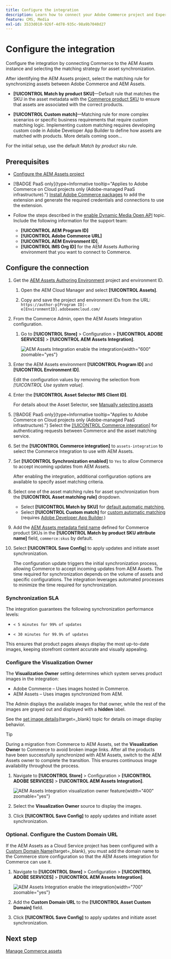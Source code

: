 ```yaml
---
title: Configure the integration
description: Learn how to connect your Adobe Commerce project and Experience Manager Assets projects to enable asset synchronization between these two systems.
feature: CMS, Media
exl-id: 3533d010-926f-4d78-935c-98a9b7040d27
---
```

# Configure the integration

Configure the integration by connecting Commerce to the AEM Assets instance and selecting the matching strategy for asset synchronization.

After identifying the AEM Assets project, select the matching rule for synchronizing assets between Adobe Commerce and AEM Assets.

* **[!UICONTROL Match by product SKU]**—Default rule that matches the SKU in the asset metadata with the [Commerce product SKU](https://experienceleague.adobe.com/en/docs/commerce-operations/implementation-playbook/glossary#sku) to ensure that assets are associated with the correct products.

* **[!UICONTROL Custom match]**—Matching rule for more complex scenarios or specific business requirements that require custom matching logic. Implementing custom matching requires developing custom code in Adobe Developer App Builder to define how assets are matched with products. More details coming soon...

For the initial setup, use the default *Match by product sku* rule.

## Prerequisites

* [Configure the AEM Assets project](configure-aem.md)

* [!BADGE PaaS only]{type=Informative tooltip="Applies to Adobe Commerce on Cloud projects only (Adobe-managed PaaS infrastructure)."} [Install Adobe Commerce packages](configure-commerce.md) to add the extension and generate the required credentials and connections to use the extension.

* Follow the steps described in the [enable Dynamic Media Open API](https://experienceleague.adobe.com/en/docs/experience-manager-cloud-service/content/assets/dynamicmedia/dynamic-media-open-apis/dynamic-media-open-apis-overview#enable-dynamic-media-open-apis) topic. Include the following information for the support team:

  * **[!UICONTROL AEM Program ID]**
  * **[!UICONTROL Adobe Commerce URL]**
  * **[!UICONTROL AEM Environment ID]**,
  * **[!UICONTROL IMS Org ID]** for the AEM Assets Authoring environment that you want to connect to Commerce.

## Configure the connection

1. Get the [AEM Assets Authoring Environment](https://experienceleague.adobe.com/en/docs/experience-manager-cloud-service/content/sites/authoring/quick-start) project and environment ID.

   1. Open the AEM Cloud Manager and select **[!UICONTROL Assets]**.

   1. Copy and save the project and environment IDs from the URL:<br>`https://author-p[Program ID]-e[EnvironmentID].adobeaemcloud.com/`
   
1. From the Commerce Admin, open the AEM Assets Integration configuration.

   1. Go to **[!UICONTROL Store]** > Configuration > **[!UICONTROL ADOBE SERVICES]** > **[!UICONTROL AEM Assets Integration]**.

      ![AEM Assets Integration enable the integration](../assets/aem-assets-view.png){width="600" zoomable="yes"}

1. Enter the AEM Assets environment **[!UICONTROL Program ID]** and **[!UICONTROL Environment ID]**.

   Edit the configuration values by removing the selection from *[!UICONTROL Use system value]*.

1. Enter the **[!UICONTROL Asset Selector IMS Client ID]**.

    For details about the Asset Selector, see [Manually selecting assets](../synchronize/asset-selector-integration.md)

1. [!BADGE PaaS only]{type=Informative tooltip="Applies to Adobe Commerce on Cloud projects only (Adobe-managed PaaS infrastructure)."}  Select the [[!UICONTROL Commerce integration]](configure-commerce.md#add-the-integration-to-the-commerce-environment) for authenticating requests between Commerce and the asset matching service.

1. Set the **[!UICONTROL Commerce integration]** to `assets-integration` to select the Commerce Integration to use with AEM Assets.

1. Set **[!UICONTROL Synchronization enabled]** to `Yes` to allow Commerce to accept incoming updates from AEM Assets.

   After enabling the integration, additional configuration options are available to specify asset matching criteria.

1. Select one of the asset matching rules for asset synchronization from the **[!UICONTROL Asset matching rule]**  dropdown.

   * Select **[!UICONTROL Match by SKU]** for [default automatic matching](../synchronize/default-match.md),
   * Select **[!UICONTROL Custom match]** for [custom automatic matching](../synchronize/custom-match.md) (requires [Adobe Developer App Builder](https://experienceleague.adobe.com/en/docs/commerce-learn/tutorials/adobe-developer-app-builder/introduction-to-app-builder).)

1. Add the [AEM Assets metadata field name](configure-aem.md#configure-metadata) defined for Commerce product SKUs in the **[!UICONTROL Match by product SKU attribute name]** field, `commerce:skus` by default.

1. Select **[!UICONTROL Save Config]** to apply updates and initiate asset synchronization.

   The configuration update triggers the initial synchronization process, allowing Commerce to accept incoming updates from AEM Assets. The time required for synchronization depends on the volume of assets and specific configurations. The integration leverages automated processes to minimize the time required for synchronization.

### Synchronization SLA

The integration guarantees the following synchronization performance levels:

* `< 5 minutes for 99% of updates`

* `< 30 minutes for 99.9% of updates`

This ensures that product pages always display the most up-to-date images, keeping storefront content accurate and visually appealing.

### Configure the Visualization Owner

The **Visualization Owner** setting determines which system serves product images in the integration:

* Adobe Commerce – Uses images hosted in Commerce.
* AEM Assets – Uses images synchronized from AEM.

The Admin displays the available images for that owner, while the rest of the images are grayed out and displayed with a **hidden** label.

See the [set image details](https://experienceleague.adobe.com/en/docs/commerce-admin/catalog/products/digital-assets/product-image#set-image-details){target=_blank} topic for details on image display behavior.

>[!TIP]
>
> During a migration from Commerce to AEM Assets, set the **Visualization Owner** to Commerce to avoid broken image links. After all the products have been successfully synchronized with AEM Assets, switch to the AEM Assets owner to complete the transition. This ensures continuous image availability throughout the process.

1. Navigate to **[!UICONTROL Store]** > Configuration > **[!UICONTROL ADOBE SERVICES]** > **[!UICONTROL AEM Assets Integration]**.

   ![AEM Assets Integration visualization owner feature](../assets/visualization-owner-detail.png){width="400" zoomable="yes"}

1. Select the **Visualization Owner** source to display the images.

1. Click **[!UICONTROL Save Config]** to apply updates and initiate asset synchronization.

### Optional. Configure the Custom Domain URL

If the AEM Assets as a Cloud Service project has been configured with a [Custom Domain Name](https://experienceleague.adobe.com/en/docs/experience-manager-cloud-service/content/implementing/using-cloud-manager/custom-domain-names/add-custom-domain-name){target=_blank}, you must add the domain name to the Commerce store configuration so that the AEM Assets integration for Commerce can use it.

1. Navigate to **[!UICONTROL Store]** > Configuration > **[!UICONTROL ADOBE SERVICES]** > **[!UICONTROL AEM Assets Integration]**.

   ![AEM Assets Integration enable the integration](../assets/aem-assets-view.png){width="700" zoomable="yes"}

1. Add the **Custom Domain URL** to the **[!UICONTROL Asset Custom Domain]** field.

1. Click **[!UICONTROL Save Config]** to apply updates and initiate asset synchronization.

## Next step

[Manage Commerce assets](../manage-assets.md)
